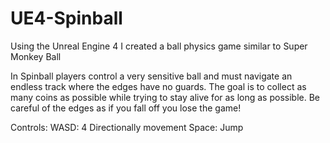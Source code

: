 # UE4-Spinball
Using the Unreal Engine 4 I created a ball physics game similar to Super Monkey Ball

In Spinball players control a very sensitive ball and must navigate an endless track where the edges have no guards. The goal is to collect as many coins as possible while trying to stay alive for as long as possible. Be careful of the edges as if you fall off you lose the game!

Controls:
WASD: 4 Directionally movement
Space: Jump

